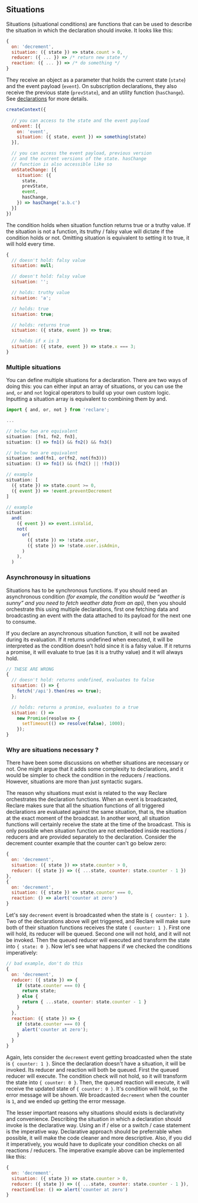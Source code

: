 ## Situations

Situations (situational conditions) are functions that can be used to describe the situation in which the declaration should invoke. It looks like this:

```javascript
{
  on: 'decrement',
  situation: ({ state }) => state.count > 0,
  reducer: ({ ... }) => /* return new state */
  reaction: ({ ... }) => /* do something */
}
```

They receive an object as a parameter that holds the current state (`state`) and the event payload (`event`). On subscription declarations, they also receive the previous state (`prevState`), and an utility function (`hasChange`). See [declarations](./Declarations.md) for more details.

```javascript
createContext({
  
  // you can access to the state and the event payload 
  onEvent: [{
    on: 'event',
    situation: ({ state, event }) => something(state)
  }],

  // you can access the event payload, previous version 
  // and the current versions of the state. hasChange 
  // function is also accessible like so
  onStateChange: [{
    situation: ({
      state,
      prevState,
      event,
      hasChange,
    }) => hasChange('a.b.c')
  }]
})
```

The condition holds when situation function returns true or a truthy value. If the situation is not a function, its truthy / falsy value will dictate if the condition holds or not. Omitting situation is equivalent to setting it to true, it will hold every time.

```javascript
{
  // doesn't hold: falsy value
  situation: null;

  // doesn't hold: falsy value
  situation: '';

  // holds: truthy value
  situation: 'a';

  // holds: true
  situation: true;

  // holds: returns true
  situation: ({ state, event }) => true;

  // holds if x is 3
  situation: ({ state, event }) => state.x === 3;
}
```

### Multiple situations

You can define multiple situations for a declaration. There are two ways of doing this: you can either input an array of situations, or you can use the `and`, `or` and `not` logical operators to build up your own custom logic. Inputting a situation array is equivalent to combining them by and.

```javascript
import { and, or, not } from 'reclare';

...

// below two are equivalent
situation: [fn1, fn2, fn3],
situation: () => fn1() && fn2() && fn3()

// below two are equivalent
situation: and(fn1, or(fn2, not(fn3)))
situation: () => fn1() && (fn2() || !fn3())

// example
situation: [
  ({ state }) => state.count >= 0,
  ({ event }) => !event.preventDecrement
]

// example
situation:
  and(
    ({ event }) => event.isValid,
    not(
      or(
        ({ state }) => !state.user,
        ({ state }) => !state.user.isAdmin,
      )
    ),
  )
```

### Asynchronousy in situations

Situations has to be synchronous functions. If you should need an asynchronous condition *(for example, the condition would be “weather is sunny” and you need to fetch weather data from an api)*, then you should orchestrate this using multiple declarations, first one fetching data and broadcasting an event with the data attached to its payload for the next one to consume.

If you declare an asynchronous situation function, it will not be awaited during its evaluation. If it returns undefined when executed, it will be interpreted as the condition doesn’t hold since it is a falsy value. If it returns a promise, it will evaluate to true (as it is a truthy value) and it will always hold.

```javascript
// THESE ARE WRONG
{
  // doesn't hold: returns undefined, evaluates to false
  situation: () => {
    fetch('/api').then(res => true);
  };

  // holds: returns a promise, evaluates to a true
  situation: () =>
    new Promise(resolve => {
      setTimeout(() => resolve(false), 1000);
    });
}
```

### Why are situations necessary ?

There have been some discussions on whether situations are necessary or not. One might argue that it adds some complexity to declarations, and it would be simpler to check the condition in the reducers / reactions. However, situations are more than just syntactic sugars.

The reason why situations must exist is related to the way Reclare orchestrates the declaration functions. When an event is broadcasted, Reclare makes sure that all the situation functions of all triggered declarations are evaluated against the same situation, that is, the situation at the exact moment of the broadcast. In another word, all situation functions will certainly receive the state at the time of the broadcast. This is only possible when situation function are not embedded inside reactions / reducers and are provided separately to the declaration. Consider the decrement counter example that the counter can't go below zero:

```javascript
{
  on: 'decrement',
  situation: ({ state }) => state.counter > 0,
  reducer: ({ state }) => ({ ...state, counter: state.counter - 1 })
},
{
  on: 'decrement',
  situation: ({ state }) => state.counter === 0,
  reaction: () => alert('counter at zero')
}
```

Let's say `decrement` event is broadcasted when the state is `{ counter: 1 }`. Two of the declarations above will get triggered, and Reclare will make sure both of their situation functions receives the state `{ counter: 1 }`. First one will hold, its reducer will be queued. Second one will not hold, and it will not be invoked. Then the queued reducer will executed and transform the state into `{ state: 0 }`. Now let's see what happens if we checked the conditions imperatively:

```javascript
// bad example, don't do this
{
  on: 'decrement',
  reducer: ({ state }) => {
    if (state.counter === 0) {
      return state;
    } else {
      return { ...state, counter: state.counter - 1 }
    }
  },
  reaction: ({ state }) => {
    if (state.counter === 0) {
      alert('counter at zero');
    }
  }
}
```

Again, lets consider the `decrement` event getting broadcasted when the state is `{ counter: 1 }`. Since the declaration doesn't have a situation, it will be invoked. Its reducer and reaction will both be queued. First the queued reducer will execute. The condition check will not hold, so it will transform the state into `{ counter: 0 }`. Then, the queued reaction will execute, it will receive the updated state of `{ counter: 0 }`. It's condition will hold, so the error message will be shown. We broadcasted `decrement` when the counter is `1`, and we ended up getting the error message.

The lesser important reasons why situations should exists is declarativity and convenience. Describing the situation in which a declaration should invoke is the declarative way. Using an if / else or a switch / case statement is the imperative way. Declarative approach should be preferrable when possible, it will make the code cleaner and more descriptive. Also, if you did it imperatively, you would have to duplicate your condition checks on all reactions / reducers. The imperative example above can be implemented like this:

```javascript
{
  on: 'decrement',
  situation: ({ state }) => state.counter > 0,
  reducer: ({ state }) => ({ ...state, counter: state.counter - 1 }),
  reactionElse: () => alert('counter at zero')
}
```

